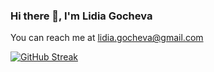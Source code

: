 ### Hi there 👋, I'm Lidia Gocheva

You can reach me at lidia.gocheva@gmail.com

[![GitHub Streak](http://github-readme-streak-stats.herokuapp.com?user=glidia&theme=dark&background=000000)](https://git.io/streak-stats)



